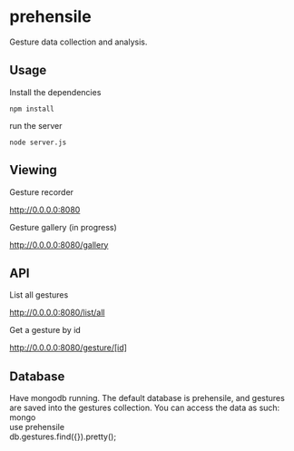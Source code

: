 prehensile
==========

Gesture data collection and analysis.

## Usage

Install the dependencies
```
npm install
```

run the server
```
node server.js
```

## Viewing

Gesture recorder

  http://0.0.0.0:8080

Gesture gallery (in progress) 

  http://0.0.0.0:8080/gallery

## API

List all gestures

  http://0.0.0.0:8080/list/all

Get a gesture by id

  http://0.0.0.0:8080/gesture/[id]

## Database

Have mongodb running.
The default database is prehensile, and gestures are saved into the gestures collection.
You can access the data as such:
mongo  
use prehensile  
db.gestures.find({}).pretty();

